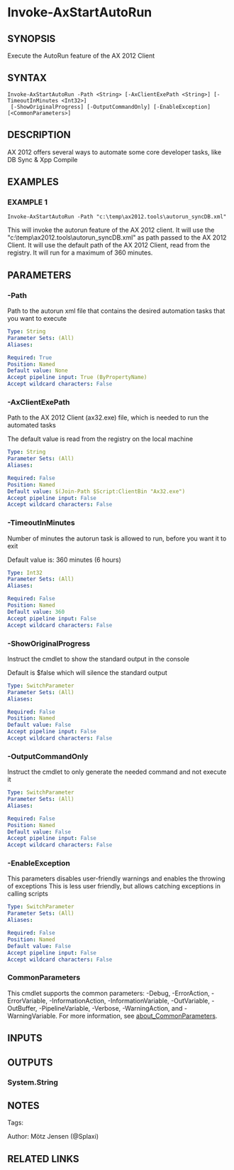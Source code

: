 ﻿---
external help file: ax2012.tools-help.xml
Module Name: ax2012.tools
online version:
schema: 2.0.0
---

# Invoke-AxStartAutoRun

## SYNOPSIS
Execute the AutoRun feature of the AX 2012 Client

## SYNTAX

```
Invoke-AxStartAutoRun -Path <String> [-AxClientExePath <String>] [-TimeoutInMinutes <Int32>]
 [-ShowOriginalProgress] [-OutputCommandOnly] [-EnableException] [<CommonParameters>]
```

## DESCRIPTION
AX 2012 offers several ways to automate some core developer tasks, like DB Sync & Xpp Compile

## EXAMPLES

### EXAMPLE 1
```
Invoke-AxStartAutoRun -Path "c:\temp\ax2012.tools\autorun_syncDB.xml"
```

This will invoke the autorun feature of the AX 2012 client.
It will use the "c:\temp\ax2012.tools\autorun_syncDB.xml" as path passed to the AX 2012 Client.
It will use the default path of the AX 2012 Client, read from the registry.
It will run for a maximum of 360 minutes.

## PARAMETERS

### -Path
Path to the autorun xml file that contains the desired automation tasks that you want to execute

```yaml
Type: String
Parameter Sets: (All)
Aliases:

Required: True
Position: Named
Default value: None
Accept pipeline input: True (ByPropertyName)
Accept wildcard characters: False
```

### -AxClientExePath
Path to the AX 2012 Client (ax32.exe) file, which is needed to run the automated tasks

The default value is read from the registry on the local machine

```yaml
Type: String
Parameter Sets: (All)
Aliases:

Required: False
Position: Named
Default value: $(Join-Path $Script:ClientBin "Ax32.exe")
Accept pipeline input: False
Accept wildcard characters: False
```

### -TimeoutInMinutes
Number of minutes the autorun task is allowed to run, before you want it to exit

Default value is: 360 minutes (6 hours)

```yaml
Type: Int32
Parameter Sets: (All)
Aliases:

Required: False
Position: Named
Default value: 360
Accept pipeline input: False
Accept wildcard characters: False
```

### -ShowOriginalProgress
Instruct the cmdlet to show the standard output in the console

Default is $false which will silence the standard output

```yaml
Type: SwitchParameter
Parameter Sets: (All)
Aliases:

Required: False
Position: Named
Default value: False
Accept pipeline input: False
Accept wildcard characters: False
```

### -OutputCommandOnly
Instruct the cmdlet to only generate the needed command and not execute it

```yaml
Type: SwitchParameter
Parameter Sets: (All)
Aliases:

Required: False
Position: Named
Default value: False
Accept pipeline input: False
Accept wildcard characters: False
```

### -EnableException
This parameters disables user-friendly warnings and enables the throwing of exceptions
This is less user friendly, but allows catching exceptions in calling scripts

```yaml
Type: SwitchParameter
Parameter Sets: (All)
Aliases:

Required: False
Position: Named
Default value: False
Accept pipeline input: False
Accept wildcard characters: False
```

### CommonParameters
This cmdlet supports the common parameters: -Debug, -ErrorAction, -ErrorVariable, -InformationAction, -InformationVariable, -OutVariable, -OutBuffer, -PipelineVariable, -Verbose, -WarningAction, and -WarningVariable. For more information, see [about_CommonParameters](http://go.microsoft.com/fwlink/?LinkID=113216).

## INPUTS

## OUTPUTS

### System.String
## NOTES
Tags:

Author: Mötz Jensen (@Splaxi)

## RELATED LINKS
